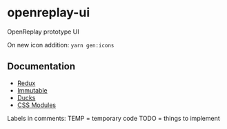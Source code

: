 # openreplay-ui
OpenReplay prototype UI

On new icon addition:
`yarn gen:icons`

## Documentation

* [Redux](https://redux.js.org/)
* [Immutable](https://facebook.github.io/immutable-js/)
* [Ducks](https://github.com/erikras/ducks-modular-redux)
* [CSS Modules](https://github.com/css-modules/css-modules)

Labels in comments:
TEMP = temporary code
TODO = things to implement
